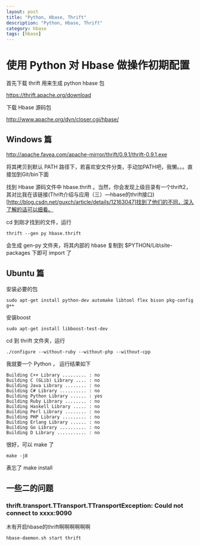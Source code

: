 ```yaml
---
layout: post
title: "Python, Hbase, Thrift"
description: "Python, Hbase, Thrift"
category: hbase
tags: [hbase]
---
```



# 使用 Python 对 Hbase 做操作初期配置

首先下载 thrift 用来生成 python hbase 包

<https://thrift.apache.org/download>

下载 Hbase 源码包

<http://www.apache.org/dyn/closer.cgi/hbase/>

## Windows 篇

<http://apache.fayea.com/apache-mirror/thrift/0.9.1/thrift-0.9.1.exe>

将其拷贝到默认 PATH 路径下，若喜欢安文件分类，手动加PATH吧，我懒。。。直接加到Git/bin下面

找到 Hbase 源码文件中 hbase.thrift 。当然，你会发现上级目录有一个thrift2，其对比我在该链接(Thrift介绍与应用（三）—hbase的thrift接口)[http://blog.csdn.net/guxch/article/details/12163047]找到了他们的不同，深入了解的话可以细看。

cd 到刚才找到的文件，运行

    thrift --gen py hbase.thrift

会生成 gen-py 文件夹，将其内部的 hbase 复制到 $PYTHON/Lib\site-packages 下即可 import 了

## Ubuntu 篇

安装必要的包

    sudo apt-get install python-dev automake libtool flex bison pkg-config g++
     
安装boost

    sudo apt-get install libboost-test-dev

cd 到 thrift 文件夹，运行

    ./configure --without-ruby --without-php --without-cpp

我就要一个 Python ， 运行结果如下

    Building C++ Library ......... : no
    Building C (GLib) Library .... : no
    Building Java Library ........ : no
    Building C# Library .......... : no
    Building Python Library ...... : yes
    Building Ruby Library ........ : no
    Building Haskell Library ..... : no
    Building Perl Library ........ : no
    Building PHP Library ......... : no
    Building Erlang Library ...... : no
    Building Go Library .......... : no
    Building D Library ........... : no

很好，可以 make 了

    make -j8

表忘了 make install

## 一些二的问题

### thrift.transport.TTransport.TTransportException: Could not connect to xxxx:9090

木有开启hbase的thrift啊啊啊啊啊啊

    hbase-daemon.sh start thrift
